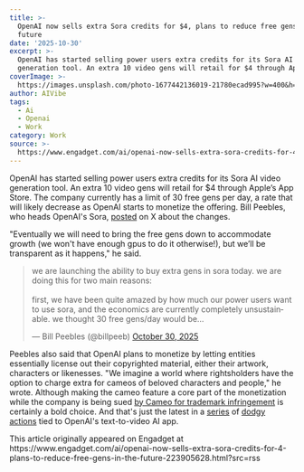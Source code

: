 ```yaml
---
title: >-
  OpenAI now sells extra Sora credits for $4, plans to reduce free gens in the
  future
date: '2025-10-30'
excerpt: >-
  OpenAI has started selling power users extra credits for its Sora AI video
  generation tool. An extra 10 video gens will retail for $4 through Apple’s...
coverImage: >-
  https://images.unsplash.com/photo-1677442136019-21780ecad995?w=400&h=200&fit=crop&auto=format
author: AIVibe
tags:
  - Ai
  - Openai
  - Work
category: Work
source: >-
  https://www.engadget.com/ai/openai-now-sells-extra-sora-credits-for-4-plans-to-reduce-free-gens-in-the-future-223905628.html?src=rss
---
```

<p>OpenAI has started selling power users extra credits for its Sora AI video generation tool. An extra 10 video gens will retail for $4 through Apple’s App Store. The company currently has a limit of 30 free gens per day, a rate that will likely decrease as OpenAI starts to monetize the offering. Bill Peebles, who heads OpenAI&#39;s Sora, <a target="_blank" class="link" href="https://x.com/billpeeb/status/1984011952155455596/" data-i13n="slk:posted;cpos:1;pos:1">posted</a> on X about the changes.&nbsp;</p><p>&quot;Eventually we will need to bring the free gens down to accommodate growth (we won&#39;t have enough gpus to do it otherwise!), but we’ll be transparent as it happens,&quot; he said.</p><div><blockquote class="twitter-tweet"><p lang="en" dir="ltr">we are launching the ability to buy extra gens in sora today. we are doing this for two main reasons:<br><br>first, we have been quite amazed by how much our power users want to use sora, and the economics are currently completely unsustainable. we thought 30 free gens/day would be…</p>— Bill Peebles (@billpeeb) <a href="https://twitter.com/billpeeb/status/1984011952155455596?ref_src=twsrc%5Etfw">October 30, 2025</a></blockquote></div><p>Peebles also said that OpenAI plans to monetize by letting entities essentially license out their copyrighted material, either their artwork, characters or likenesses. &quot;We imagine a world where rightsholders have the option to charge extra for cameos of beloved characters and people,&quot; he wrote. Although making the cameo feature a core part of the monetization while the company is being sued <a target="_blank" class="link" href="https://www.engadget.com/apps/openai-sued-for-trademark-infringement-over-soras-cameo-feature-113047158.html" data-i13n="slk:by Cameo for trademark infringement;cpos:2;pos:1">by Cameo for trademark infringement</a> is certainly a bold choice. And that&#39;s just the latest in a <a target="_blank" class="link" href="https://www.engadget.com/ai/openai-suspends-access-to-sora-video-generation-tool-after-artists-protest-133015289.html" data-i13n="slk:series;cpos:3;pos:1">series</a> of <a target="_blank" class="link" href="https://www.engadget.com/ai/japan-asks-openai-not-to-infringe-on-irreplaceable-manga-and-anime-content-120008580.html" data-i13n="slk:dodgy;cpos:4;pos:1">dodgy</a> <a target="_blank" class="link" href="https://www.engadget.com/ai/openai-suspends-sora-depictions-of-martin-luther-king-jr-following-a-request-from-his-family-110100581.html" data-i13n="slk:actions;cpos:5;pos:1">actions</a> tied to OpenAI&#39;s text-to-video AI app.</p><p></p>This article originally appeared on Engadget at https://www.engadget.com/ai/openai-now-sells-extra-sora-credits-for-4-plans-to-reduce-free-gens-in-the-future-223905628.html?src=rss
